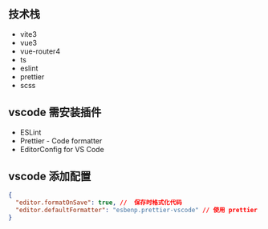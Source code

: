 ## 技术栈

- vite3
- vue3
- vue-router4
- ts
- eslint
- prettier
- scss

## vscode 需安装插件

- ESLint
- Prettier - Code formatter
- EditorConfig for VS Code

## vscode 添加配置

```json
{
  "editor.formatOnSave": true, //  保存时格式化代码
  "editor.defaultFormatter": "esbenp.prettier-vscode" // 使用 prettier 进行格式化
}
```
